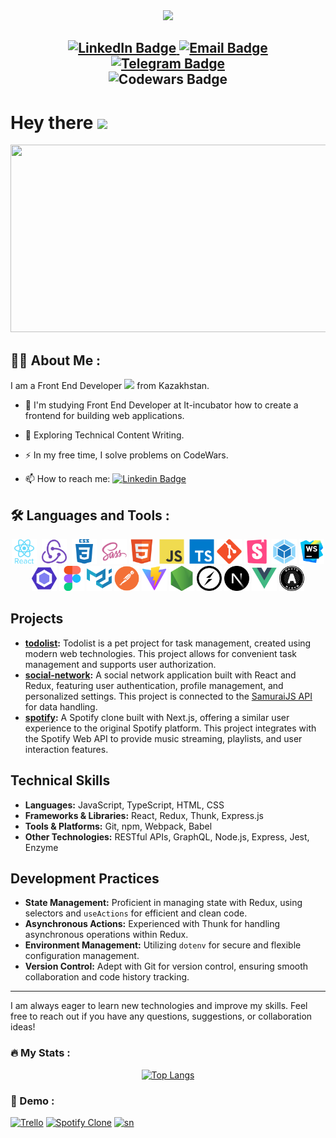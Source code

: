<div id="header" align="center">
  <img src="https://media.giphy.com/media/M9gbBd9nbDrOTu1Mqx/giphy.gif" width="100"/>
</div>
<h2 id="badges" align="center">
  <a href="https://www.linkedin.com/in/#todo">
    <img src="https://img.shields.io/badge/LinkedIn-blue?style=for-the-badge&logo=linkedin&logoColor=white" alt="LinkedIn Badge"/>
  </a>
  <a href="mailto:work.temirtas@gmail.com">
    <img src="https://img.shields.io/badge/Email-red?style=for-the-badge&logo=gmail&logoColor=white" alt="Email Badge"/>
  </a>
  <a href="https://t.me/gqtpe">
    <img src="https://img.shields.io/badge/Telegram-blue?style=for-the-badge&logo=telegram&logoColor=white" alt="Telegram Badge"/>
  </a>
  <div>
    <img src="https://www.codewars.com/users/gqtpe/badges/large" alt="Codewars Badge"/>
  </div>
</h2>
  <h1>
  Hey there
  <img src="https://media.giphy.com/media/hvRJCLFzcasrR4ia7z/giphy.gif" width="30px"/>
</h1>
</div>

<div align="center">
  <img src="https://media.giphy.com/media/dWesBcTLavkZuG35MI/giphy.gif" width="600" height="300"/>
</div>


## :man_technologist: About Me :
I am a Front End Developer <img src="https://media.giphy.com/media/WUlplcMpOCEmTGBtBW/giphy.gif" width="30"> from Kazakhstan.

- :telescope: I'm studying Front End Developer at It-incubator how to create a frontend for building web applications.

- :seedling: Exploring Technical Content Writing.

- :zap: In my free time, I solve problems on CodeWars.

- :mailbox: How to reach me: [![Linkedin Badge](https://img.shields.io/badge/-temirtas-blue?style=flat&logo=Linkedin&logoColor=white)](https://www.linkedin.com/in/#todo)

## :hammer_and_wrench: Languages and Tools :
<div markdown="1" align="center">
  <img src="https://github.com/devicons/devicon/blob/master/icons/react/react-original-wordmark.svg" title="React" alt="React" width="40" height="40"/>&nbsp;
  <img src="https://github.com/devicons/devicon/blob/master/icons/redux/redux-original.svg" title="Redux" alt="Redux " width="40" height="40"/>&nbsp;
  <img src="https://github.com/devicons/devicon/blob/master/icons/css3/css3-plain-wordmark.svg"  title="CSS3" alt="CSS" width="40" height="40"/>&nbsp;
  <img src="https://github.com/devicons/devicon/blob/master/icons/sass/sass-original.svg" title="SASS, SCSS" **alt="SASS" width="40" height="40"/>
  <img src="https://github.com/devicons/devicon/blob/master/icons/html5/html5-original.svg" title="HTML5" alt="HTML" width="40" height="40"/>&nbsp;
  <img src="https://github.com/devicons/devicon/blob/master/icons/javascript/javascript-original.svg" title="JavaScript" alt="JavaScript" width="40" height="40"/>&nbsp;
  <img src="https://github.com/devicons/devicon/blob/master/icons/typescript/typescript-original.svg" title="TypeScript" **alt="TypeScript" width="40" height="40"/>
  <img src="https://github.com/devicons/devicon/blob/master/icons/git/git-original.svg" title="Git" **alt="Git" width="40" height="40"/>
  <img src="https://github.com/devicons/devicon/blob/master/icons/storybook/storybook-original.svg" title="StoryBook" **alt="StoryBook" width="40" height="40"/>
  <img src="https://github.com/devicons/devicon/blob/master/icons/webpack/webpack-original.svg" title="Webpack" **alt="Webpack" width="40" height="40"/>
  <img src="https://github.com/devicons/devicon/blob/master/icons/webstorm/webstorm-original.svg" title="Webstorm" **alt="Webstorm" width="40" height="40"/>
  <img src="https://github.com/devicons/devicon/blob/master/icons/eslint/eslint-original.svg" title="ESlint" **alt="ESlint" width="40" height="40"/>
  <img src="https://github.com/devicons/devicon/blob/master/icons/figma/figma-original.svg" title="Figma" **alt="Figma" width="40" height="40"/>
  <img src="https://github.com/devicons/devicon/blob/master/icons/materialui/materialui-original.svg" title="MaterialUi" **alt="MaterialUi" width="40" height="40"/>
  <img src="https://github.com/devicons/devicon/blob/master/icons/postman/postman-original.svg" title="Postman" **alt="Postman" width="40" height="40"/>
  <img src="https://github.com/devicons/devicon/blob/master/icons/vitejs/vitejs-original.svg" title="Vite" **alt="Vite" width="40" height="40"/>
  <img src="https://github.com/devicons/devicon/blob/master/icons/nodejs/nodejs-original.svg" title="nodeJS" **alt="nodeJS" width="40" height="40"/>
    <img src="https://github.com/devicons/devicon/blob/master/icons/socketio/socketio-original.svg" title="SocketIO" **alt="nodeJS" width="40" height="40"/>
      <img src="https://github.com/devicons/devicon/blob/master/icons/nextjs/nextjs-original.svg" title="NEXT" **alt="nodeJS" width="40" height="40"/>
        <img src="https://github.com/devicons/devicon/blob/master/icons/vuejs/vuejs-original.svg" title="Vue" **alt="Vue" width="40" height="40"/>
                  <img src="https://github.com/devicons/devicon/blob/master/icons/oauth/oauth-original.svg" title="Oauth" **alt="open auth" width="40" height="40"/>
</div>


## Projects
- **[todolist](https://github.com/gqtpe/trello):** Todolist is a pet project for task management, created using modern web technologies. This project allows for convenient task management and supports user authorization.
- **[social-network](https://github.com/gqtpe/socila):** A social network application built with React and Redux, featuring user authentication, profile management, and personalized settings. This project is connected to the [SamuraiJS API](https://social-network.samuraijs.com/) for data handling.
- **[spotify](https://github.com/gqtpe/spotify):** A Spotify clone built with Next.js, offering a similar user experience to the original Spotify platform. This project integrates with the Spotify Web API to provide music streaming, playlists, and user interaction features.

## Technical Skills

- **Languages:** JavaScript, TypeScript, HTML, CSS
- **Frameworks & Libraries:** React, Redux, Thunk, Express.js
- **Tools & Platforms:** Git, npm, Webpack, Babel
- **Other Technologies:** RESTful APIs, GraphQL, Node.js, Express, Jest, Enzyme

## Development Practices

- **State Management:** Proficient in managing state with Redux, using selectors and `useActions` for efficient and clean code.
- **Asynchronous Actions:** Experienced with Thunk for handling asynchronous operations within Redux.
- **Environment Management:** Utilizing `dotenv` for secure and flexible configuration management.
- **Version Control:** Adept with Git for version control, ensuring smooth collaboration and code history tracking.

---



I am always eager to learn new technologies and improve my skills. Feel free to reach out if you have any questions, suggestions, or collaboration ideas!


### :fire: My Stats :
<div markdown="2" align="center">

[![Top Langs](https://github-readme-stats.vercel.app/api/top-langs/?username=gqtpe&hide=python&layout=compact&theme=vision-friendly-dark)](https://github.com/anuraghazra/github-readme-stats)
</div>

### 📓 Demo :
[![Trello](https://github-readme-stats.vercel.app/api/pin/?username=gqtpe&repo=trello)](https://github.com/gqtpe/trello)
[![Spotify Clone](https://github-readme-stats.vercel.app/api/pin/?username=gqtpe&repo=spotify)](https://github.com/gqtpe/spotify)
[![sn](https://github-readme-stats.vercel.app/api/pin/?username=gqtpe&repo=socila)](https://github.com/gqtpe/socila)
